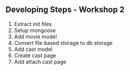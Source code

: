 ## Developing Steps - Workshop 2

1. Extract init files
2. Setup mongoose
3. Add movie model
4. Convert file based storage to db storage
5. Add cast model
6. Create cast page
7. Add attach cast page